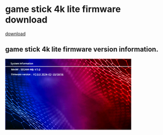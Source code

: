 # game stick 4k lite firmware download

<a href="./firmware/M8img.7z">download</a></br>

## game stick 4k lite firmware version information.<br>
<img src="./image/segam-m8.png" width="80%">
<br>

